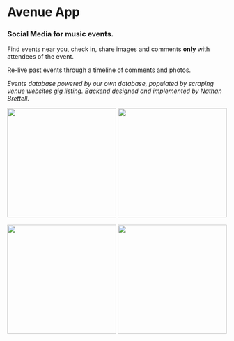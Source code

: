 # Avenue App
  
### Social Media for music events.

Find events near you, check in, share images and comments **only** with attendees of the event.

Re-live past events through a timeline of comments and photos.

_Events database powered by our own database, populated by scraping venue websites gig listing. Backend designed and implemented by Nathan Brettell._

<img src="https://s3.eu-west-2.amazonaws.com/neil-oliver-github/Avenue_App/find_gig.png" width="250"> <img src="https://s3.eu-west-2.amazonaws.com/neil-oliver-github/Avenue_App/profile_page.png" width="250">

<img src="https://s3.eu-west-2.amazonaws.com/neil-oliver-github/Avenue_App/gig_page.png" width="250"> <img src="https://s3.eu-west-2.amazonaws.com/neil-oliver-github/Avenue_App/past_events.png" width="250">
